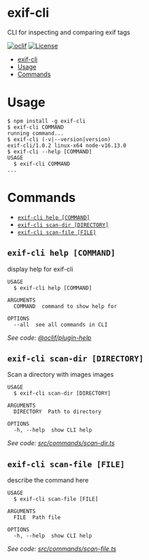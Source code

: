# exif-cli

CLI for inspecting and comparing exif tags

[![oclif](https://img.shields.io/badge/cli-oclif-brightgreen.svg)](https://oclif.io)
[![License](https://img.shields.io/npm/l/exif-cli.svg)](https://github.com/kbd-overlord/exif-cli/blob/master/package.json)

<!-- [![Version](https://img.shields.io/npm/v/exif-cli.svg)](https://npmjs.org/package/exif-cli) -->
<!-- [![Downloads/week](https://img.shields.io/npm/dw/exif-cli.svg)](https://npmjs.org/package/exif-cli) -->

<!-- toc -->
* [exif-cli](#exif-cli)
* [Usage](#usage)
* [Commands](#commands)
<!-- tocstop -->

# Usage

<!-- usage -->
```sh-session
$ npm install -g exif-cli
$ exif-cli COMMAND
running command...
$ exif-cli (-v|--version|version)
exif-cli/1.0.2 linux-x64 node-v16.13.0
$ exif-cli --help [COMMAND]
USAGE
  $ exif-cli COMMAND
...
```
<!-- usagestop -->

# Commands

<!-- commands -->
* [`exif-cli help [COMMAND]`](#exif-cli-help-command)
* [`exif-cli scan-dir [DIRECTORY]`](#exif-cli-scan-dir-directory)
* [`exif-cli scan-file [FILE]`](#exif-cli-scan-file-file)

## `exif-cli help [COMMAND]`

display help for exif-cli

```
USAGE
  $ exif-cli help [COMMAND]

ARGUMENTS
  COMMAND  command to show help for

OPTIONS
  --all  see all commands in CLI
```

_See code: [@oclif/plugin-help](https://github.com/oclif/plugin-help/blob/v3.2.12/src/commands/help.ts)_

## `exif-cli scan-dir [DIRECTORY]`

Scan a directory with images images

```
USAGE
  $ exif-cli scan-dir [DIRECTORY]

ARGUMENTS
  DIRECTORY  Path to directory

OPTIONS
  -h, --help  show CLI help
```

_See code: [src/commands/scan-dir.ts](https://github.com/kbd-overlord/exif-cli/blob/v1.0.2/src/commands/scan-dir.ts)_

## `exif-cli scan-file [FILE]`

describe the command here

```
USAGE
  $ exif-cli scan-file [FILE]

ARGUMENTS
  FILE  Path file

OPTIONS
  -h, --help  show CLI help
```

_See code: [src/commands/scan-file.ts](https://github.com/kbd-overlord/exif-cli/blob/v1.0.2/src/commands/scan-file.ts)_
<!-- commandsstop -->
